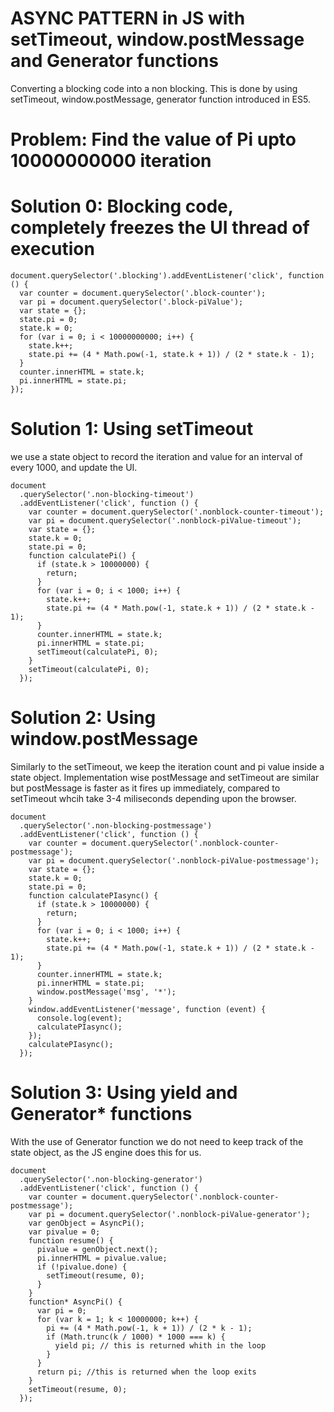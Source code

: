 # ASYNC PATTERN in JS with setTimeout, window.postMessage and Generator functions
Converting a blocking code into a non blocking. This is done by using setTimeout, window.postMessage, generator function introduced in ES5.

# Problem: Find the value of Pi upto 10000000000 iteration

# Solution 0: Blocking code, completely freezes the UI thread of execution



```
document.querySelector('.blocking').addEventListener('click', function () {
  var counter = document.querySelector('.block-counter');
  var pi = document.querySelector('.block-piValue');
  var state = {};
  state.pi = 0;
  state.k = 0;
  for (var i = 0; i < 10000000000; i++) {
    state.k++;
    state.pi += (4 * Math.pow(-1, state.k + 1)) / (2 * state.k - 1);
  }
  counter.innerHTML = state.k;
  pi.innerHTML = state.pi;
});

```

# Solution 1: Using setTimeout

we use a state object to record the iteration and value for an interval of every 1000, and update the UI.

```
document
  .querySelector('.non-blocking-timeout')
  .addEventListener('click', function () {
    var counter = document.querySelector('.nonblock-counter-timeout');
    var pi = document.querySelector('.nonblock-piValue-timeout');
    var state = {};
    state.k = 0;
    state.pi = 0;
    function calculatePi() {
      if (state.k > 10000000) {
        return;
      }
      for (var i = 0; i < 1000; i++) {
        state.k++;
        state.pi += (4 * Math.pow(-1, state.k + 1)) / (2 * state.k - 1);
      }
      counter.innerHTML = state.k;
      pi.innerHTML = state.pi;
      setTimeout(calculatePi, 0);
    }
    setTimeout(calculatePi, 0);
  });

```

# Solution 2: Using window.postMessage

Similarly to the setTimeout, we keep the iteration count and pi value inside a state object. Implementation wise postMessage and setTimeout are similar but postMessage is faster
as it fires up immediately, compared to setTimeout whcih take 3-4 miliseconds depending upon the browser.


```
document
  .querySelector('.non-blocking-postmessage')
  .addEventListener('click', function () {
    var counter = document.querySelector('.nonblock-counter-postmessage');
    var pi = document.querySelector('.nonblock-piValue-postmessage');
    var state = {};
    state.k = 0;
    state.pi = 0;
    function calculatePIasync() {
      if (state.k > 10000000) {
        return;
      }
      for (var i = 0; i < 1000; i++) {
        state.k++;
        state.pi += (4 * Math.pow(-1, state.k + 1)) / (2 * state.k - 1);
      }
      counter.innerHTML = state.k;
      pi.innerHTML = state.pi;
      window.postMessage('msg', '*');
    }
    window.addEventListener('message', function (event) {
      console.log(event);
      calculatePIasync();
    });
    calculatePIasync();
  });

```
# Solution 3: Using yield and Generator* functions

With the use of Generator function we do not need to keep track of the state object, as the JS engine does this for us.

```
document
  .querySelector('.non-blocking-generator')
  .addEventListener('click', function () {
    var counter = document.querySelector('.nonblock-counter-postmessage');
    var pi = document.querySelector('.nonblock-piValue-generator');
    var genObject = AsyncPi();
    var pivalue = 0;
    function resume() {
      pivalue = genObject.next();
      pi.innerHTML = pivalue.value;
      if (!pivalue.done) {
        setTimeout(resume, 0);
      }
    }
    function* AsyncPi() {
      var pi = 0;
      for (var k = 1; k < 10000000; k++) {
        pi += (4 * Math.pow(-1, k + 1)) / (2 * k - 1);
        if (Math.trunc(k / 1000) * 1000 === k) {
          yield pi; // this is returned whith in the loop
        }
      }
      return pi; //this is returned when the loop exits
    }
    setTimeout(resume, 0);
  });

```

